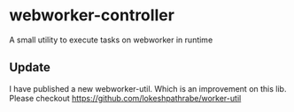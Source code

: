 # webworker-controller
A small utility to execute tasks on webworker in runtime

## Update
I have published a new webworker-util. Which is an improvement on this lib. Please checkout https://github.com/lokeshpathrabe/worker-util
